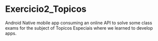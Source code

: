 # Exercicio2_Topicos

Android Native mobile app consuming an online API to solve some class exams for the subject of Topicos Especiais where we learned to develop apps.
